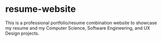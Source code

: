 # resume-website
This is a professional portfolio/resume combination website to showcase my resume and my Computer Science, Software Engineering, and UX Design projects.
